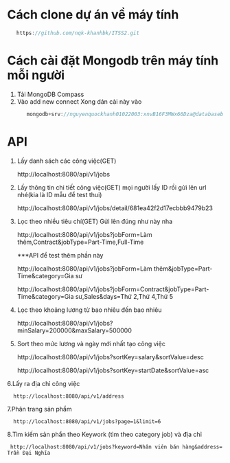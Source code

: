 # Cách clone dự án về máy tính
```c
   https://github.com/nqk-khanhbk/ITSS2.git
```
# Cách cài đặt Mongodb trên máy tính mỗi người
1. Tải MongoDB Compass
2. Vào add new connect
   Xong dán cài này vào
   ```c
      mongodb+srv://nguyenquockhanh01022003:xnvB16F3MWx66Dza@databasebuild.7o62o.mongodb.net/ITSS2
   ```



# API 
1. Lấy danh sách các công việc(GET)
   
   http://localhost:8080/api/v1/jobs
3. Lấy thông tin chi tiết công việc(GET) mọi người lấy ID rồi gửi lên url nhé(kia là ID mẫu để test thui)
   
   http://localhost:8080/api/v1/jobs/detail/681ea42f2d17ecbbb9479b23

5. Lọc theo nhiều tiêu chí(GET) Gửi lên đúng như này nha
   
   http://localhost:8080/api/v1/jobs?jobForm=Làm thêm,Contract&jobType=Part-Time,Full-Time

    ***API để test thêm phần này
  
     http://localhost:8080/api/v1/jobs?jobForm=Làm thêm&jobType=Part-Time&category=Gia sư

     http://localhost:8080/api/v1/jobs?jobForm=Contract&jobType=Part-Time&category=Gia sư,Sales&days=Thứ 2,Thứ 4,Thứ 5
   
4. Lọc theo khoảng lương từ bao nhiêu đến bao nhiêu

    http://localhost:8080/api/v1/jobs?minSalary=200000&maxSalary=500000
5. Sort theo mức lương và ngày mới nhất tạo công việc
   
   http://localhost:8080/api/v1/jobs?sortKey=salary&sortValue=desc

   http://localhost:8080/api/v1/jobs?sortKey=startDate&sortValue=asc

 6.Lấy ra địa chỉ công việc

      http://localhost:8080/api/v1/address

   7.Phân trang sản phẩm

      http://localhost:8080/api/v1/jobs?page=1&limit=6
      
   8.Tìm kiếm sản phẩn theo Keywork (tìm theo category job) và địa chỉ

     http://localhost:8080/api/v1/jobs?keyword=Nhân viên bán hàng&address= Trần Đại Nghĩa
   
